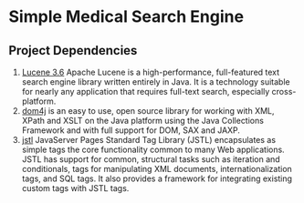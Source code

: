 # Simple Medical Search Engine

## Project Dependencies

1. [Lucene 3.6](http://lucene.apache.org/core/) Apache Lucene is a high-performance, full-featured text search engine library written entirely in Java. It is a technology suitable for nearly any application that requires full-text search, especially cross-platform.
2. [dom4j](http://dom4j.sourceforge.net/) is an easy to use, open source library for working with XML, XPath and XSLT on the Java platform using the Java Collections Framework and with full support for DOM, SAX and JAXP.
3. [jstl](http://www.oracle.com/technetwork/java/index-jsp-135995.html) JavaServer Pages Standard Tag Library (JSTL) encapsulates as simple tags the core functionality common to many Web applications. JSTL has support for common, structural tasks such as iteration and conditionals, tags for manipulating XML documents, internationalization tags, and SQL tags. It also provides a framework for integrating existing custom tags with JSTL tags. 
